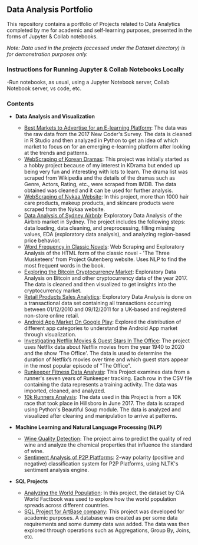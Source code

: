 ## Data Analysis Portfolio

This repository contains a portfolio of Projects related to Data Analytics completed by me for academic and self-learning purposes, presented in the forms of Jupyter & Collab notebooks.

*Note: Data used in the projects (accessed under the Dataset directory) is for demonstration purposes only.*

### Instructions for Running Jupyter & Collab Notebooks Locally
-Run notebooks, as usual, using a Jupyter Notebook server, Collab Notebook server, vs code, etc.

### Contents
    
- **Data Analysis and Visualization**
    - [Best Markets to Advertise for an E-learning Platform](https://github.com/durgaptm/Data-Analysis/tree/main/Best%20Market%20to%20Advertise%20for%20an%20e-learning%20app): The data was the raw data from the 2017 New Coder's Survey. The data is cleaned in R Studio and then analyzed in Python to get an idea of which market to focus on for an emerging e-learning platform after looking at the trends and patterns.
    - [WebScraping of Korean Dramas](https://github.com/durgaptm/Data-Analysis/tree/main/Webscraping): This project was initially started as a hobby project because of my interest in KDrama but ended up being very fun and interesting with lots to learn. The drama list was scraped from Wikipedia and the details of the dramas such as Genre, Actors, Rating, etc., were scraped from IMDB. The data obtained was cleaned and it can be used for further analysis.
    - [WebScraping of Nykaa Website](https://github.com/durgaptm/Data-Analysis/tree/main/Webscraping): In this project, more than 1000 hair care products, makeup products, and skincare products were scraped from the Nykaa website.
    - [Data Analysis of Sydney Airbnb](https://github.com/durgaptm/Data-Analysis/tree/main/Data%20Analysis%20of%20Sydney%20Airbnb):  Exploratory Data Analysis of the Airbnb market in Sydney. The project includes the following steps: data loading, data cleaning, and preprocessing, filling missing values, EDA (exploratory data analysis), and analyzing region-based price behavior.
    - [Word Frequency in Classic Novels](https://github.com/durgaptm/Data-Analysis/tree/main/Word%20Frequency%20of%20Three%20Musketeers):  Web Scraping and Exploratory Analysis of the HTML form of the classic novel - 'The Three Musketeers' from Project Gutenberg website. Uses NLP to find the most frequent words in the book.
    - [Exploring the Bitcoin Cryptocurrency Market](https://github.com/durgaptm/Data-Analysis/tree/main/Bitcoin%20Cryptocurrency%20Market%20Analysis): Exploratory Data Analysis on Bitcoin and other cryptocurrency data of the year 2017. The data is cleaned and then visualized to get insights into the cryptocurrency market.
    - [Retail Products Sales Analytics](https://github.com/durgaptm/Data-Analysis/tree/main/Retail%20Products%20Sales%20Analytics): Exploratory Data Analysis is done on a transactional data set containing all transactions occurring between 01/12/2010 and 09/12/2011 for a UK-based and registered non-store online retail.
    - [Android App Market On Google Play](https://github.com/durgaptm/Data-Analysis/tree/main/Android%20App%20Market%20in%20Google%20Play): Explored the distribution of different app categories to understand the Android App market through visualization.
    - [Investigating Netflix Movies & Guest Stars In The Office](https://github.com/durgaptm/Data-Analysis/tree/main/Investigating%20Netflix%20Movies%20%26%20Guest%20Stars%20In%20The%20Office): The project uses Netflix data about Netflix movies from the year 1940 to 2020 and the show 'The Office'. The data is used to determine the duration of Netflix’s movies over time and which guest stars appear in the most popular episode of "The Office".
    - [Runkeeper Fitness Data Analysis](https://github.com/durgaptm/Data-Analysis/tree/main/Runkeeper%20Fitness%20Data%20Analysis): This Project examines data from a runner's seven years of Runkeeper tracking. Each row in the CSV file containing the data represents a training activity. The data was imported, cleaned, and analyzed.
    - [10k Runners Analysis](https://github.com/durgaptm/Data-Analysis/tree/main/10K%20Runners%20Analysis): The data used in this Project is from a 10K race that took place in Hillsboro in June 2017. The data is scraped using  Python's Beautiful Soup module. The data is analyzed and visualized after cleaning and manipulation to arrive at patterns. 

- **Machine Learning and Natural Language Processing (NLP)**
    - [Wine Quality Detection](https://github.com/durgaptm/Data-Analysis/tree/main/Wine%20Quality%20Detection): The project aims to predict the quality of red wine and analyze the chemical properties that influence the standard of wine.
    - [Sentiment Analysis of P2P Platforms](https://github.com/durgaptm/Data-Analysis/tree/main/Sentiment%20Analysis%20of%20P2P%20Platforms): 2-way polarity (positive and negative) classification system for P2P Platforms, using NLTK's sentiment analysis engine.

- **SQL Projects**
    - [Analyzing the World Population](https://github.com/durgaptm/Data-Analysis/tree/main/Analyze%20World%20Population): In this project, the dataset by CIA World Factbook was used to explore how the world population spreads across different countries.
    - [SQL Project for ArtBase company](https://github.com/durgaptm/Data-Analysis/tree/main/SQL%20Project%20for%20ArtBase%20company): This project was developed for academic purposes. A database was created as per some data requirements and some dummy data was added. The data was then explored through operations such as Aggregations, Group By, Joins, etc.
